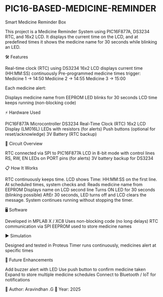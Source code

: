 # PIC16-BASED-MEDICINE-REMINDER

Smart Medicine Reminder Box

This project is a Medicine Reminder System using PIC16F877A, DS3234 RTC, and 16x2 LCD.
It displays the current time on the LCD, and at predefined times it shows the medicine name for 30 seconds while blinking an LED.

🛠 Features

Real-time clock (RTC) using DS3234
16x2 LCD displays current time (HH:MM:SS) continuously
Pre-programmed medicine times trigger:
Medicine 1 → 14:50
Medicine 2 → 14:55
Medicine 3 → 15:00

Each medicine alert:

Displays medicine name from EEPROM
LED blinks for 30 seconds
LCD time keeps running (non-blocking code)

⚡ Hardware Used

PIC16F877A Microcontroller
DS3234 Real-Time Clock (RTC)
16x2 LCD Display (LM016L)
LEDs with resistors (for alerts)
Push buttons (optional for reset/acknowledge)
3V Battery (RTC backup)

🔌 Circuit Overview

RTC connected via SPI to PIC16F877A
LCD in 8-bit mode with control lines RS, RW, EN
LEDs on PORT pins (for alerts)
3V battery backup for DS3234

📋 How It Works

RTC continuously keeps time.
LCD shows Time: HH:MM:SS on the first line.
At scheduled times, system checks and:
Reads medicine name from EEPROM
Displays name on LCD second line
Turns ON LED for 30 seconds (blinking possible)
AftEr 30 seconds, LED turns off and LCD clears the message.
System continues running without stopping the timer.

🖥 Software

Developed in MPLAB X / XC8
Uses non-blocking code (no long delays)
RTC communication via SPI
EEPROM used to store medicine names

▶️ Simulation

Designed and tested in Proteus
Timer runs continuously, medicines alert at specific times

🚀 Future Enhancements

Add buzzer alert with LED
Use push button to confirm medicine taken
Expand to store multiple medicine schedules
Connect to Bluetooth / IoT for notifications

📌 Author: Aravindhan .G
📅 Year: 2025
